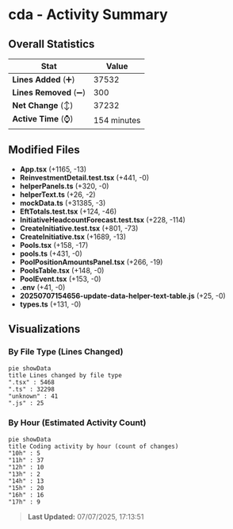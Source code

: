 # cda - Activity Summary 

## Overall Statistics

| Stat                   | Value                                                             |
| ---------------------- | ----------------------------------------------------------------- |
| **Lines Added** (➕)   | 37532                                          |
| **Lines Removed** (➖) | 300                                        |
| **Net Change** (↕)    | 37232                |
| **Active Time** (⌚)   | 154 minutes |


## Modified Files
- **App.tsx** (+1165, -13)
- **ReinvestmentDetail.test.tsx** (+441, -0)
- **helperPanels.ts** (+320, -0)
- **helperText.ts** (+26, -2)
- **mockData.ts** (+31385, -3)
- **EftTotals.test.tsx** (+124, -46)
- **InitiativeHeadcountForecast.test.tsx** (+228, -114)
- **CreateInitiative.test.tsx** (+801, -73)
- **CreateInitiative.tsx** (+1689, -13)
- **Pools.tsx** (+158, -17)
- **pools.ts** (+431, -0)
- **PoolPositionAmountsPanel.tsx** (+266, -19)
- **PoolsTable.tsx** (+148, -0)
- **PoolEvent.tsx** (+153, -0)
- **.env** (+41, -0)
- **20250707154656-update-data-helper-text-table.js** (+25, -0)
- **types.ts** (+131, -0)

## Visualizations

### By File Type (Lines Changed)

```mermaid
pie showData
title Lines changed by file type
".tsx" : 5468
".ts" : 32298
"unknown" : 41
".js" : 25
```

### By Hour (Estimated Activity Count)

```mermaid
pie showData
title Coding activity by hour (count of changes)
"10h" : 5
"11h" : 37
"12h" : 10
"13h" : 2
"14h" : 13
"15h" : 20
"16h" : 16
"17h" : 9
```


> **Last Updated:** 07/07/2025, 17:13:51